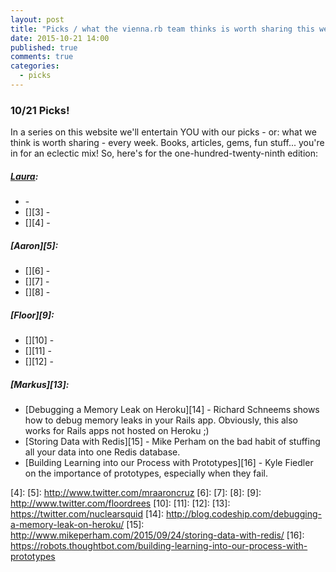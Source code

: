 ```yaml
---
layout: post
title: "Picks / what the vienna.rb team thinks is worth sharing this week"
date: 2015-10-21 14:00
published: true
comments: true
categories:
  - picks
---
```


### 10/21 Picks!

In a series on this website we'll entertain YOU with our picks - or: what we think is worth sharing - every week.
Books, articles, gems, fun stuff... you're in for an eclectic mix! So, here's for the one-hundred-twenty-ninth edition:

##### [Laura][1]:
- [][2] -
- [][3] -
- [][4] -

##### [Aaron][5]:
- [][6] -
- [][7] -
- [][8] -

##### [Floor][9]:
- [][10] -
- [][11] -
- [][12] -

##### [Markus][13]:
- [Debugging a Memory Leak on Heroku][14] - Richard Schneems shows how to debug memory leaks in your Rails app. Obviously, this also works for Rails apps not hosted on Heroku ;)
- [Storing Data with Redis][15] - Mike Perham on the bad habit of stuffing all your data into one Redis database.
- [Building Learning into our Process with Prototypes][16] - Kyle Fiedler on the importance of prototypes, especially when they fail.

[1]: http://www.twitter.com/alicetragedy
[2]:
[3]:
[4]:
[5]: http://www.twitter.com/mraaroncruz
[6]:
[7]:
[8]:
[9]: http://www.twitter.com/floordrees
[10]:
[11]:
[12]:
[13]: https://twitter.com/nuclearsquid
[14]: http://blog.codeship.com/debugging-a-memory-leak-on-heroku/
[15]: http://www.mikeperham.com/2015/09/24/storing-data-with-redis/
[16]: https://robots.thoughtbot.com/building-learning-into-our-process-with-prototypes

